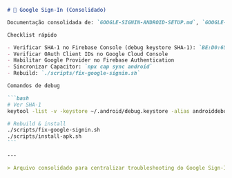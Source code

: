 ````markdown
# 🔐 Google Sign-In (Consolidado)

Documentação consolidada de: `GOOGLE-SIGNIN-ANDROID-SETUP.md`, `GOOGLE-SIGNIN-ANDROID-FIX.md`, `GOOGLE-SIGNIN-INTEGRATION.md`.

Checklist rápido

- Verificar SHA-1 no Firebase Console (debug keystore SHA-1): `BE:D0:65:23:C4:A4:B4:03:A7:1C:4A:C9:F7:BC:59:DF:CF:74:01:F8`
- Verificar OAuth Client IDs no Google Cloud Console
- Habilitar Google Provider no Firebase Authentication
- Sincronizar Capacitor: `npx cap sync android`
- Rebuild: `./scripts/fix-google-signin.sh`

Comandos de debug

```bash
# Ver SHA-1
keytool -list -v -keystore ~/.android/debug.keystore -alias androiddebugkey -storepass android -keypass android

# Rebuild & install
./scripts/fix-google-signin.sh
./scripts/install-apk.sh
```

---

> Arquivo consolidado para centralizar troubleshooting do Google Sign-In.

````
